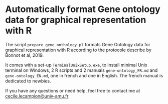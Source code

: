 # Automatically format Gene ontology data for graphical representation with R

The script `prepare_gene_onthology.pl` formats Gene Ontology data for graphical representation with R according to the protocole describe by Bonnot et al, 2019.

It comes with a set-up `TerminalUnixSetup.exe`, to install minimal Unix terminal on Windows, 2 R scripts and 2 manuals `gene-ontology_FR.md` and `gene-ontology_EN.md`, one in french and one in English. The french manual is dedicated to newbies.

If you have any questions or need help, feel free to contact me at cecile.lecampion@univ-amu.fr



